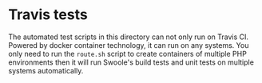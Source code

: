 # Travis tests

  The automated test scripts in this directory can not only run on Travis CI. Powered by docker container technology, it can run on any systems. You only need to run the `route.sh` script to create containers of multiple PHP environments then it will run Swoole's build tests and unit tests on multiple systems automatically.
